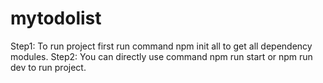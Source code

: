 # mytodolist
Step1: To run project first run command npm init all to get all dependency modules.
Step2: You can directly use command npm run start or npm run dev to run project.

